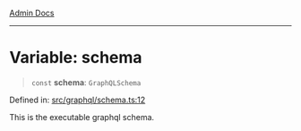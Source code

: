 [Admin Docs](/)

***

# Variable: schema

> `const` **schema**: `GraphQLSchema`

Defined in: [src/graphql/schema.ts:12](https://github.com/Suyash878/talawa-api/blob/dcefc5853f313fc5e9e097849457ef0d144bcf61/src/graphql/schema.ts#L12)

This is the executable graphql schema.
